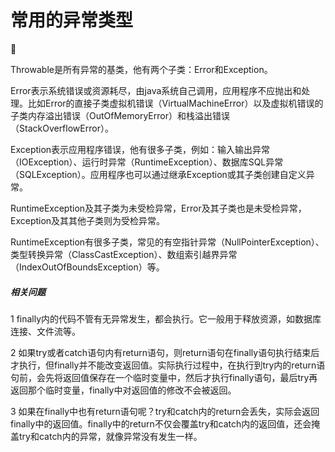 # 常用的异常类型
🍎

Throwable是所有异常的基类，他有两个子类：Error和Exception。

Error表示系统错误或资源耗尽，由java系统自己调用，应用程序不应抛出和处理。比如Error的直接子类虚拟机错误（VirtualMachineError）以及虚拟机错误的子类内存溢出错误（OutOfMemoryError）和栈溢出错误（StackOverflowError）。

Exception表示应用程序错误，他有很多子类，例如：输入输出异常（IOException）、运行时异常（RuntimeException）、数据库SQL异常（SQLException）。应用程序也可以通过继承Exception或其子类创建自定义异常。

RuntimeException及其子类为未受检异常，Error及其子类也是未受检异常，Exception及其其他子类则为受检异常。

RuntimeException有很多子类，常见的有空指针异常（NullPointerException）、类型转换异常（ClassCastException）、数组索引越界异常（IndexOutOfBoundsException）等。

##### 相关问题

1 finally内的代码不管有无异常发生，都会执行。它一般用于释放资源，如数据库连接、文件流等。

2 如果try或者catch语句内有return语句，则return语句在finally语句执行结束后才执行，但finally并不能改变返回值。实际执行过程中，在执行到try内的return语句前，会先将返回值保存在一个临时变量中，然后才执行finally语句，最后try再返回那个临时变量，finally中对返回值的修改不会被返回。

3 如果在finally中也有return语句呢？try和catch内的return会丢失，实际会返回finally中的返回值。finally中的return不仅会覆盖try和catch内的返回值，还会掩盖try和catch内的异常，就像异常没有发生一样。
